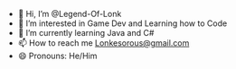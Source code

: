 - 👋 Hi, I’m @Legend-Of-Lonk
- 👀 I’m interested in Game Dev and Learning how to Code
- 🌱 I’m currently learning Java and C#
- 📫 How to reach me Lonkesorous@gmail.com
- 😄 Pronouns: He/Him

<!---
Legend-Of-Lonk/Legend-Of-Lonk is a ✨ special ✨ repository because its `README.md` (this file) appears on your GitHub profile.
You can click the Preview link to take a look at your changes.
--->
